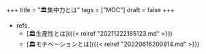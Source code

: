 +++
title = "🏛集中力とは"
tags = ["MOC"]
draft = false
+++

-   refs.
    -   [🏛生産性とは]({{< relref "20211222185123.md" >}})
    -   [🏛モチベーションとは]({{< relref "20220616200814.md" >}})
